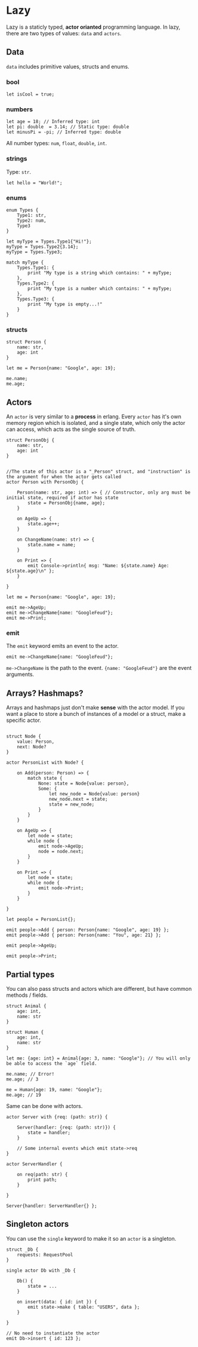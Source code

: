 # Lazy

Lazy is a staticly typed, **actor orianted** programming language. In lazy, there are two types of values: `data` and `actors`.

## Data

`data` includes primitive values, structs and enums. 

### bool

```
let isCool = true;
```

### numbers

```
let age = 18; // Inferred type: int
let pi: double  = 3.14; // Static type: double
let minusPi = -pi; // Inferred type: double
```

All number types: `num`, `float`, `double`, `int`.

### strings

Type: `str`.

```
let hello = "World!";
```

### enums

```
enum Types {
    Type1: str,
    Type2: num,
    Type3
}

let myType = Types.Type1{"Hi!"};
myType = Types.Type2{3.14};
myType = Types.Type3;

match myType {
    Types.Type1: {
        print "My type is a string which contains: " + myType;
    },
    Types.Type2: {
        print "My type is a number which contains: " + myType;
    },
    Types.Type3: {
        print "My type is empty...!"
    }
}
```

### structs

```
struct Person {
    name: str,
    age: int
}

let me = Person{name: "Google", age: 19};

me.name;
me.age;
```

## Actors

An `actor` is very similar to a **process** in erlang. Every `actor` has it's own memory region which is isolated, and a single state, which only the actor can access, which acts as the single source of truth.

```
struct PersonObj {
    name: str,
    age: int
}


//The state of this actor is a "_Person" struct, and "instruction" is the argument for when the actor gets called 
actor Person with PersonObj {

    Person(name: str, age: int) => { // Constructor, only arg must be initial state, required if actor has state
        state = PersonObj{name, age};
    }

    on AgeUp => {
        state.age++;
    }

    on ChangeName(name: str) => {
        state.name = name;
    }

    on Print => {
        emit Console->println{ msg: "Name: ${state.name} Age: ${state.age}\n" };
    }

}

let me = Person{name: "Google", age: 19};

emit me->AgeUp;
emit me->ChangeName{name: "GoogleFeud"}; 
emit me->Print;
```

### emit

The `emit` keyword emits an event to the actor. 

`emit me->ChangeName{name: "GoogleFeud"};`

`me->ChangeName` is the path to the event. 
`{name: "GoogleFeud"}` are the event arguments.


## Arrays? Hashmaps?

Arrays and hashmaps just don't make **sense** with the actor model. If you want a place to store a bunch of instances of a model or a struct, make a specific actor.

```

struct Node {
    value: Person,
    next: Node?
}

actor PersonList with Node? {

    on Add(person: Person) => {
        match state {
            None: state = Node{value: person},
            Some: {
                let new_node = Node{value: person}
                new_node.next = state;
                state = new_node;
            }
        }
    }

    on AgeUp => {
        let node = state;
        while node {
            emit node->AgeUp;
            node = node.next;
        }
    }

    on Print => {
        let node = state;
        while node {
            emit node->Print;
        }
    }

}

let people = PersonList{};

emit people->Add { person: Person{name: "Google", age: 19} };
emit people->Add { person: Person{name: "You", age: 21} };

emit people->AgeUp;

emit people->Print;
```

## Partial types

You can also pass structs and actors which are different, but have common methods / fields.

```
struct Animal {
    age: int,
    name: str
}

struct Human {
    age: int,
    name: str
}

let me: {age: int} = Animal{age: 3, name: "Google"}; // You will only be able to access the `age` field.

me.name; // Error!
me.age; // 3

me = Human{age: 19, name: "Google"};
me.age; // 19
```

Same can be done with actors.

```
actor Server with {req: (path: str)} {

    Server(handler: {req: (path: str)}) {
        state = handler;
    }

    // Some internal events which emit state->req
}

actor ServerHandler {

    on req(path: str) {
        print path;
    }

}

Server{handler: ServerHandler{} };
```

## Singleton actors

You can use the `single` keyword to make it so an `actor` is a singleton.

```
struct _Db {
    requests: RequestPool
}

single actor Db with _Db {

    Db() {
        state = ...
    }

    on insert(data: { id: int }) {
        emit state->make { table: "USERS", data };
    }

}

// No need to instantiate the actor
emit Db->insert { id: 123 };
```